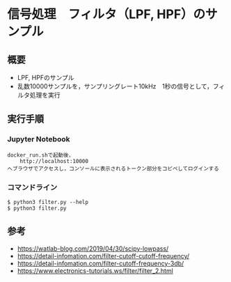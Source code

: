 # 信号処理　フィルタ（LPF, HPF）のサンプル

## 概要

* LPF, HPFのサンプル  
* 乱数10000サンプルを，サンプリングレート10kHz　1秒の信号として，フィルタ処理を実行

## 実行手順

### Jupyter Notebook

	docker_run.shで起動後，
		http://localhost:10000
	へブラウザでアクセスし，コンソールに表示されるトークン部分をコピペしてログインする

### コマンドライン

	$ python3 filter.py --help
	$ python3 filter.py

## 参考

* https://watlab-blog.com/2019/04/30/scipy-lowpass/
* https://detail-infomation.com/filter-cutoff-cutoff-frequency/
* https://detail-infomation.com/filter-cutoff-frequency-3db/
* https://www.electronics-tutorials.ws/filter/filter_2.html

